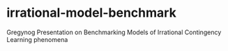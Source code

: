 # irrational-model-benchmark
Gregynog Presentation on Benchmarking Models of Irrational Contingency Learning phenomena
